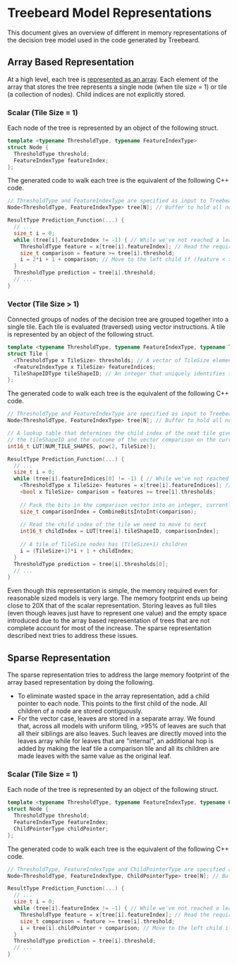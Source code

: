 # Treebeard Model Representations

This document gives an overview of different in memory representations of the decision tree model used in the code generated by Treebeard.

## Array Based Representation

At a high level, each tree is [represented as an array](https://webdocs.cs.ualberta.ca/~holte/T26/tree-as-array.html). Each element of the array that stores the tree represents a single node (when tile size = 1) or tile (a collection of nodes). Child indices are not explicitly stored.

### Scalar (Tile Size = 1)

Each node of the tree is represented by an object of the following struct.
```C++
template <typename ThresholdType, typename FeatureIndexType>
struct Node {
  ThresholdType threshold;
  FeatureIndexType featureIndex;
};
```
The generated code to walk each tree is the equivalent of the following C++ code.
```C++
// ThresholdType and FeatureIndexType are specified as input to Treebeard (at least currently)
Node<ThresholdType, FeatureIndexType> tree[N]; // Buffer to hold all nodes in the tree

ResultType Prediction_Function(...) {
  // ...
  size_t i = 0;
  while (tree[i].featureIndex != -1) { // While we've not reached a leaf
    ThresholdType feature = x[tree[i].featureIndex]; // Read the required feature from the current row
    size_t comparison = feature >= tree[i].threshold;
    i = 2*i + 1 + comparison; // Move to the left child if (feature < threshold), else right child
  }
  ThresholdType prediction = tree[i].threshold;
  // ...
}
```
### Vector (Tile Size > 1)

Connected groups of nodes of the decision tree are grouped together into a single tile. Each tile is evaluated (traversed) using vector instructions. A tile is represented by an object of the following struct.
```C++
template <typename ThresholdType, typename FeatureIndexType, typename TileShapeIDType, int32_t TileSize>
struct Tile {
  <ThresholdType x TileSize> thresholds; // A vector of TileSize elements
  <FeatureIndexType x TileSize> featureIndices;
  TileShapeIDType tileShapeID; // An integer that uniquely identifies the shape of the current tile
};
```
The generated code to walk each tree is the equivalent of the following C++ code.
```C++
// ThresholdType and FeatureIndexType are specified as input to Treebeard (at least currently)
Node<ThresholdType, FeatureIndexType> tree[N]; // Buffer to hold all nodes in the tree

// A lookup table that determines the child index of the next tile given
// the tileShapeID and the outcome of the vector comparison on the current tile
int16_t LUT[NUM_TILE_SHAPES, pow(2, TileSize)]; 

ResultType Prediction_Function(...) {
  // ...
  size_t i = 0;
  while (tree[i].featureIndices[0] != -1) { // While we've not reached a leaf
    <ThresholdType x TileSize> features = x[tree[i].featureIndices]; // **Gather** the required feature from the current row
    <bool x TileSize> comparison = features >= tree[i].thresholds;
    
    // Pack the bits in the comparison vector into an integer, currently implemented as a bitcast
    size_t comparisonIndex = CombineBitsIntoInt(comparison); 
    
    // Read the child index of the tile we need to move to next
    int16_t childIndex = LUT[tree[i].tileShapeID, comparisonIndex];
    
    // A tile of TileSize nodes has (TileSize+1) children
    i = (TileSize+1)*i + 1 + childIndex; 
  }
  ThresholdType prediction = tree[i].thresholds[0];
  // ...
}
```

Even though this representation is simple, the memory required even for reasonable sized models is very large. The memory footprint ends up being close to 20X that of the scalar representation. Storing leaves as full tiles (even though leaves just have to represent one value) and the empty space introduced due to the array based representation of trees that are not complete account for most of the increase. The sparse representation described next tries to address these issues.

## Sparse Representation

The sparse representation tries to address the large memory footprint of the array based representation by doing the following. 
* To eliminate wasted space in the array representation, add a child pointer to each node. This points to the first child of the node. All children of a node are stored contiguously.
* For the vector case, leaves are stored in a separate array. We found that, across all models with uniform tiling, >95% of leaves are such that all their siblings are also leaves. Such leaves are directly moved into the leaves array while for leaves that are "internal", an additional hop is added by making the leaf tile a comparison tile and all its children are made leaves with the same value as the original leaf.

### Scalar (Tile Size = 1)

Each node of the tree is represented by an object of the following struct.
```C++
template <typename ThresholdType, typename FeatureIndexType, typename ChildPointerType>
struct Node {
  ThresholdType threshold;
  FeatureIndexType featureIndex;
  ChildPointerType childPointer;
};
```
The generated code to walk each tree is the equivalent of the following C++ code.
```C++
// ThresholdType, FeatureIndexType and ChildPointerType are specified as input to Treebeard (at least currently)
Node<ThresholdType, FeatureIndexType, ChildPointerType> tree[N]; // Buffer to hold all nodes in the tree

ResultType Prediction_Function(...) {
  // ...
  size_t i = 0;
  while (tree[i].featureIndex != -1) { // While we've not reached a leaf
    ThresholdType feature = x[tree[i].featureIndex]; // Read the required feature from the current row
    size_t comparison = feature >= tree[i].threshold;
    i = tree[i].childPointer + comparison; // Move to the left child if (feature < threshold), else right child
  }
  ThresholdType prediction = tree[i].threshold;
  // ...
}
```

